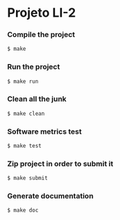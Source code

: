 # Projeto LI-2

### Compile the project
```sh
$ make
```

### Run the project
```sh
$ make run
```

### Clean all the junk
```sh
$ make clean
```

### Software metrics test
```sh
$ make test
```

### Zip project in order to submit it
```sh
$ make submit
```

### Generate documentation
```sh
$ make doc
```
